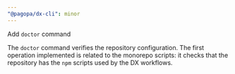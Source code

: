 ```yaml
---
"@pagopa/dx-cli": minor
---
```


Add `doctor` command

The `doctor` command verifies the repository configuration.
The first operation implemented is related to the monorepo scripts: it checks that the repository has the `npm` scripts used by the DX workflows.
